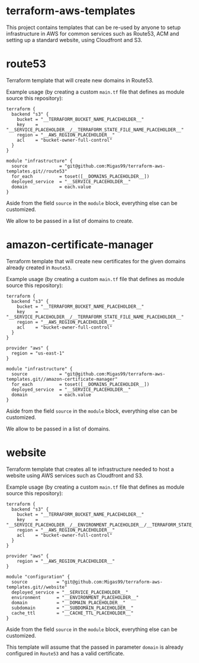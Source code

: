 # terraform-aws-templates

This project contains templates that can be re-used by anyone to setup infrastructure in AWS for common services such as Route53, ACM and setting up a standard website, using Cloudfront and S3.

# route53

Terraform template that will create new domains in Route53.

Example usage (by creating a custom ``main.tf`` file that defines as module source this repository):

```
terraform {
  backend "s3" {
    bucket = "__TERRAFORM_BUCKET_NAME_PLACEHOLDER__"
    key    = "__SERVICE_PLACEHOLDER__/__TERRAFORM_STATE_FILE_NAME_PLACEHOLDER__"
    region = "__AWS_REGION_PLACEHOLDER__"
    acl    = "bucket-owner-full-control"
  }
}

module "infrastructure" {
  source            = "git@github.com:Migas99/terraform-aws-templates.git//route53"
  for_each          = toset([__DOMAINS_PLACEHOLDER__])
  deployed_service  = "__SERVICE_PLACEHOLDER__"
  domain            = each.value
}
```

Aside from the field ``source`` in the ``module`` block, everything else can be customized.

We allow to be passed in a list of domains to create.

# amazon-certificate-manager

Terraform template that will create new certificates for the given domains already created in ``Route53``.

Example usage (by creating a custom ``main.tf`` file that defines as module source this repository):

```
terraform {
  backend "s3" {
    bucket = "__TERRAFORM_BUCKET_NAME_PLACEHOLDER__"
    key    = "__SERVICE_PLACEHOLDER__/__TERRAFORM_STATE_FILE_NAME_PLACEHOLDER__"
    region = "__AWS_REGION_PLACEHOLDER__"
    acl    = "bucket-owner-full-control"
  }
}

provider "aws" {
  region = "us-east-1"
}

module "infrastructure" {
  source            = "git@github.com:Migas99/terraform-aws-templates.git//amazon-certificate-manager"
  for_each          = toset([__DOMAINS_PLACEHOLDER__])
  deployed_service  = "__SERVICE_PLACEHOLDER__"
  domain            = each.value
}
```

Aside from the field ``source`` in the ``module`` block, everything else can be customized.

We allow to be passed in a list of domains.

# website

Terraform template that creates all te infrastructure needed to host a website using AWS services such as Cloudfront and S3.

Example usage (by creating a custom ``main.tf`` file that defines as module source this repository):

```
terraform {
  backend "s3" {
    bucket = "__TERRAFORM_BUCKET_NAME_PLACEHOLDER__"
    key    = "__SERVICE_PLACEHOLDER__/__ENVIRONMENT_PLACEHOLDER__/__TERRAFORM_STATE_FILE_NAME__"
    region = "__AWS_REGION_PLACEHOLDER__"
    acl    = "bucket-owner-full-control"
  }
}

provider "aws" {
    region = "__AWS_REGION_PLACEHOLDER__"
}

module "configuration" {
  source           = "git@github.com:Migas99/terraform-aws-templates.git//website"
  deployed_service = "__SERVICE_PLACEHOLDER__"
  environment      = "__ENVIRONMENT_PLACEHOLDER__"
  domain           = "__DOMAIN_PLACEHOLDER__"
  subdomain        = "__SUBDOMAIN_PLACEHOLDER__"
  cache_ttl        = "__CACHE_TTL_PLACEHOLDER__"
}
```

Aside from the field ``source`` in the ``module`` block, everything else can be customized.

This template will assume that the passed in parameter ``domain`` is already configured in ``Route53`` and has a valid certificate.
